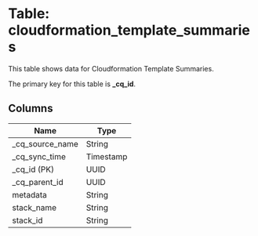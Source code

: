 # Table: cloudformation_template_summaries

This table shows data for Cloudformation Template Summaries.

The primary key for this table is **_cq_id**.

## Columns

| Name          | Type          |
| ------------- | ------------- |
|_cq_source_name|String|
|_cq_sync_time|Timestamp|
|_cq_id (PK)|UUID|
|_cq_parent_id|UUID|
|metadata|String|
|stack_name|String|
|stack_id|String|